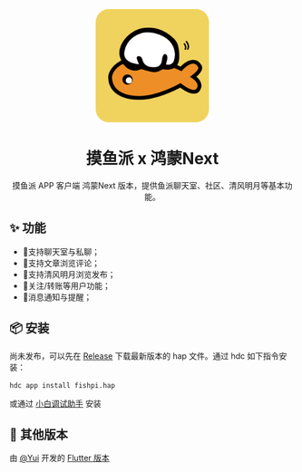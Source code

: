 <p align="center">
  <a href="https://fishpi.cn">
    <img width="200" src="./icon/fishpi.svg">
  </a>
</p>

<h1 align="center">摸鱼派 x 鸿蒙Next</h1>
<p align="center">摸鱼派 APP 客户端 鸿蒙Next 版本，提供鱼派聊天室、社区、清风明月等基本功能。</p>

## ✨ 功能
- 💬支持聊天室与私聊；
- 📰支持文章浏览评论；
- 🍃支持清风明月浏览发布；
- 🙅关注/转账等用户功能；
- 🔔消息通知与提醒；

## 📦 安装

尚未发布，可以先在 [Release](./release) 下载最新版本的 hap 文件。通过 hdc 如下指令安装：

```
hdc app install fishpi.hap
```

或通过 [小白调试助手](https://github.com/likuai2010/auto-installer/releases) 安装


## 📱 其他版本

由 [@Yui](https://github.com/HereIsYui) 开发的 [Flutter 版本](https://github.com/FishPiOffical/fishpi-app)